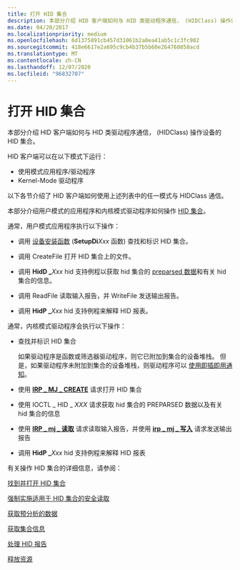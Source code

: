 ```yaml
---
title: 打开 HID 集合
description: 本部分介绍 HID 客户端如何与 HID 类驱动程序通信， (HIDClass) 操作设备的 HID 集合。
ms.date: 04/20/2017
ms.localizationpriority: medium
ms.openlocfilehash: 6d1375891cb457d31061b2a0ea41ab5c1c3fc902
ms.sourcegitcommit: 418e6617e2a695c9cb4b37b5b60e264760858acd
ms.translationtype: MT
ms.contentlocale: zh-CN
ms.lasthandoff: 12/07/2020
ms.locfileid: "96832707"
---
```

# <a name="opening-hid-collections"></a>打开 HID 集合


本部分介绍 HID 客户端如何与 HID 类驱动程序通信， (HIDClass) 操作设备的 HID 集合。

HID 客户端可以在以下模式下运行：

-   使用模式应用程序/驱动程序
-   Kernel-Mode 驱动程序

以下各节介绍了 HID 客户端如何使用上述列表中的任一模式与 HIDClass 通信。

本部分介绍用户模式的应用程序和内核模式驱动程序如何操作 [HID 集合](hid-collections.md)。

通常，用户模式应用程序执行以下操作：

- 调用 [设备安装函数](/previous-versions/ff541299(v=vs.85)) (**SetupDi**_Xxx_ 函数) 查找和标识 HID 集合。

- 调用 CreateFile 打开 HID 集合上的文件。

- 调用 **HidD \_**<em>Xxx</em> hid 支持例程以获取 hid 集合的 [preparsed 数据](preparsed-data.md)和有关 hid 集合的信息。

- 调用 ReadFile 读取输入报告，并 WriteFile 发送输出报告。

- 调用 **HidP \_**<em>Xxx</em> hid 支持例程来解释 HID 报表。

通常，内核模式驱动程序会执行以下操作：

- 查找并标识 HID 集合

  如果驱动程序是函数或筛选器驱动程序，则它已附加到集合的设备堆栈。 但是，如果驱动程序未附加到集合的设备堆栈，则驱动程序可以 [使用即插即用通知](../kernel/using-pnp-notification.md)。

- 使用 [**IRP \_ MJ \_ CREATE**](../kernel/irp-mj-create.md) 请求打开 HID 集合

- 使用 IOCTL \_ HID \_ *XXX* 请求获取 hid 集合的 PREPARSED 数据以及有关 hid 集合的信息

- 使用 [**IRP \_ mj \_ 读取**](../kernel/irp-mj-read.md) 请求读取输入报告，并使用 [**irp \_ mj \_ 写入**](../kernel/irp-mj-write.md) 请求发送输出报告

- 调用 **HidP \_**<em>Xxx</em> hid 支持例程来解释 HID 报表

有关操作 HID 集合的详细信息，请参阅：

[找到并打开 HID 集合](finding-and-opening-a-hid-collection.md)

[强制实施适用于 HID 集合的安全读取](enforcing-a-secure-read-for-a-hid-collection.md)

[获取预分析的数据](obtaining-preparsed-data.md)

[获取集合信息](obtaining-collection-information.md)

[处理 HID 报告](handling-hid-reports.md)

[释放资源](freeing-resources.md)

 

